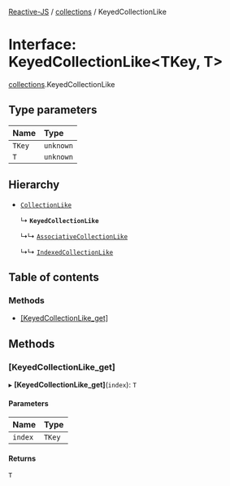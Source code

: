 [Reactive-JS](../README.md) / [collections](../modules/collections.md) / KeyedCollectionLike

# Interface: KeyedCollectionLike<TKey, T\>

[collections](../modules/collections.md).KeyedCollectionLike

## Type parameters

| Name | Type |
| :------ | :------ |
| `TKey` | `unknown` |
| `T` | `unknown` |

## Hierarchy

- [`CollectionLike`](collections.CollectionLike.md)

  ↳ **`KeyedCollectionLike`**

  ↳↳ [`AssociativeCollectionLike`](collections.AssociativeCollectionLike.md)

  ↳↳ [`IndexedCollectionLike`](collections.IndexedCollectionLike.md)

## Table of contents

### Methods

- [[KeyedCollectionLike\_get]](collections.KeyedCollectionLike.md#[keyedcollectionlike_get])

## Methods

### [KeyedCollectionLike\_get]

▸ **[KeyedCollectionLike_get]**(`index`): `T`

#### Parameters

| Name | Type |
| :------ | :------ |
| `index` | `TKey` |

#### Returns

`T`
